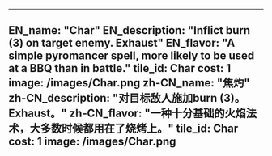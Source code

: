 ---

EN_name: "Char"
EN_description: "Inflict burn (3) on target enemy. Exhaust"
EN_flavor: "A simple pyromancer spell, more likely to be used at a BBQ than in battle."
tile_id: Char
cost: 1
image: /images/Char.png
zh-CN_name: "焦灼"
zh-CN_description: "对目标敌人施加burn (3)。Exhaust。"
zh-CN_flavor: "一种十分基础的火焰法术，大多数时候都用在了烧烤上。"
tile_id: Char
cost: 1
image: /images/Char.png
---